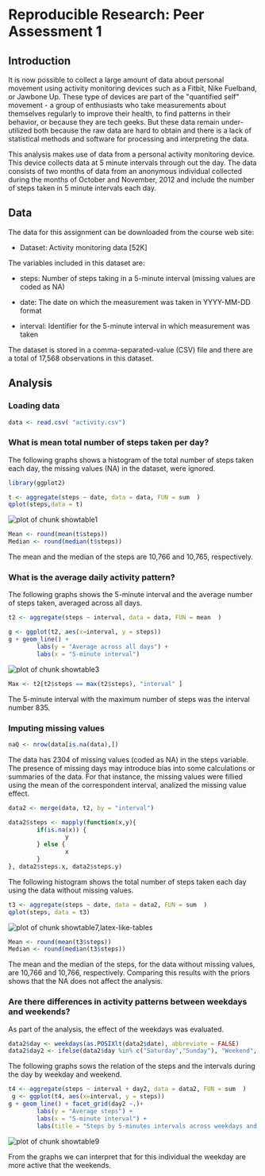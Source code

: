 Reproducible Research: Peer Assessment 1
========================================================

## Introduction

It is now possible to collect a large amount of data about personal movement using activity monitoring devices such as a Fitbit, Nike Fuelband, or Jawbone Up. These type of devices are part of the "quantified self" movement - a group of enthusiasts who take measurements about themselves regularly to improve their health, to find patterns in their behavior, or because they are tech geeks. But these data remain under-utilized both because the raw data are hard to obtain and there is a lack of statistical methods and software for processing and interpreting the data.

This analysis makes use of data from a personal activity monitoring device. This device collects data at 5 minute intervals through out the day. The data consists of two months of data from an anonymous individual collected during the months of October and November, 2012 and include the number of steps taken in 5 minute intervals each day.

## Data

The data for this assignment can be downloaded from the course web site:  

- Dataset: Activity monitoring data [52K]

The variables included in this dataset are:

- steps: Number of steps taking in a 5-minute interval (missing values are coded as NA)  


- date: The date on which the measurement was taken in YYYY-MM-DD format  


- interval: Identifier for the 5-minute interval in which measurement was taken  


The dataset is stored in a comma-separated-value (CSV) file and there are a total of 17,568 observations in this dataset.

## Analysis

### Loading data


```r
data <- read.csv( "activity.csv")
```

### What is mean total number of steps taken per day?

The following graphs shows a histogram of the total number of steps taken each day, the missing values (NA) in the dataset, were ignored. 


```r
library(ggplot2)

t <- aggregate(steps ~ date, data = data, FUN = sum  )
qplot(steps,data = t)
```

![plot of chunk showtable1](figure/showtable1-1.png) 


```r
Mean <- round(mean(t$steps))
Median <- round(median(t$steps))
```

The mean and the median of the steps are 10,766 and 10,765, respectively. 


### What is the average daily activity pattern?

The following graphs shows the 5-minute interval and the average number of steps taken, averaged across all days.


```r
t2 <- aggregate(steps ~ interval, data = data, FUN = mean  )

g <- ggplot(t2, aes(x=interval, y = steps))
g + geom_line() + 
        labs(y = "Average across all days") +
        labs(x = "5-minute interval")
```

![plot of chunk showtable3](figure/showtable3-1.png) 


```r
Max <- t2[t2$steps == max(t2$steps), "interval" ]
```
The 5-minute interval with the maximum number of steps was the interval number 835. 

### Imputing missing values


```r
naQ <- nrow(data[is.na(data),])
```

The data has 2304 of missing values (coded as NA) in the steps variable. The presence of missing days may introduce bias into some calculations or summaries of the data. For that instance, the missing values were fillied using the mean of the correspondent interval, analized the missing value effect. 


```r
data2 <- merge(data, t2, by = "interval")

data2$steps <- mapply(function(x,y){
        if(is.na(x)) {
                y
        } else {
                x
        }
}, data2$steps.x, data2$steps.y)
```

The following histogram shows the total number of steps taken each day using the data without missing values. 


```r
t3 <- aggregate(steps ~ date, data = data2, FUN = sum  )
qplot(steps, data = t3)
```

![plot of chunk showtable7,latex-like-tables](figure/showtable7,latex-like-tables-1.png) 

```r
Mean <- round(mean(t3$steps)) 
Median <- round(median(t3$steps))
```

The mean and the median of the steps, for the data without missing values, are 10,766 and 10,766, respectively. Comparing this results with the priors shows that the NA does not affect the analysis. 

### Are there differences in activity patterns between weekdays and weekends?

As part of the analysis, the effect of the weekdays was evaluated. 

```r
data2$day <- weekdays(as.POSIXlt(data2$date), abbreviate = FALSE)
data2$day2 <- ifelse(data2$day %in% c("Saturday","Sunday"), "Weekend", "Weekday") 
```

The following graphs sows the relation of the steps and the intervals during the day by weekday and weekend. 


```r
t4 <- aggregate(steps ~ interval + day2, data = data2, FUN = sum  )
 g <- ggplot(t4, aes(x=interval, y = steps))
g + geom_line() + facet_grid(day2 ~.)+
        labs(y = "Average steps") +
        labs(x = "5-minute interval") + 
        labs(title = "Steps by 5-minutes intervals across weekdays and weekend")
```

![plot of chunk showtable9](figure/showtable9-1.png) 

From the graphs we can interpret that for this individual the weekday are more active that the weekends. 



